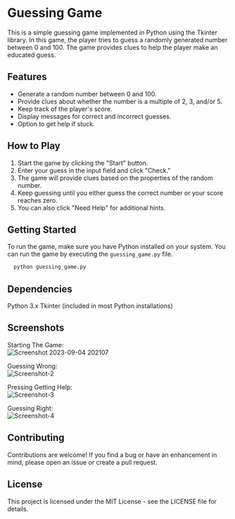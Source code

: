 # Guessing Game

This is a simple guessing game implemented in Python using the Tkinter library. In this game, the player tries to guess a randomly generated number between 0 and 100. The game provides clues to help the player make an educated guess.

## Features

- Generate a random number between 0 and 100.
- Provide clues about whether the number is a multiple of 2, 3, and/or 5.
- Keep track of the player's score.
- Display messages for correct and incorrect guesses.
- Option to get help if stuck.

## How to Play

1. Start the game by clicking the "Start" button.
2. Enter your guess in the input field and click "Check."
3. The game will provide clues based on the properties of the random number.
4. Keep guessing until you either guess the correct number or your score reaches zero.
5. You can also click "Need Help" for additional hints.

## Getting Started

To run the game, make sure you have Python installed on your system. You can run the game by executing the `guessing_game.py` file.
```bash
  python guessing_game.py
```

## Dependencies
Python 3.x
Tkinter (included in most Python installations)

## Screenshots
Starting The Game:<br>
![Screenshot 2023-09-04 202107](https://github.com/Ahmad1015/Python-Tkinter-Number-Guessing-Game/assets/129595472/29c66c9e-a16e-4fe2-9190-07c7c3c6e4eb)

Guessing Wrong:<br>
![Screenshot-2](https://github.com/Ahmad1015/Python-Tkinter-Number-Guessing-Game/assets/129595472/f6297fdd-0bc8-413c-a373-90f260eb1c6f)

Pressing Getting Help:<br>
![Screenshot-3](https://github.com/Ahmad1015/Python-Tkinter-Number-Guessing-Game/assets/129595472/71c6b1e9-a0ef-4413-a5d0-90a1564bc2c6)

Guessing Right:<br>
![Screenshot-4](https://github.com/Ahmad1015/Python-Tkinter-Number-Guessing-Game/assets/129595472/9b5a807a-1cdb-48db-a414-b9aeed9c7565)


## Contributing
Contributions are welcome! If you find a bug or have an enhancement in mind, please open an issue or create a pull request.

## License
This project is licensed under the MIT License - see the LICENSE file for details.

